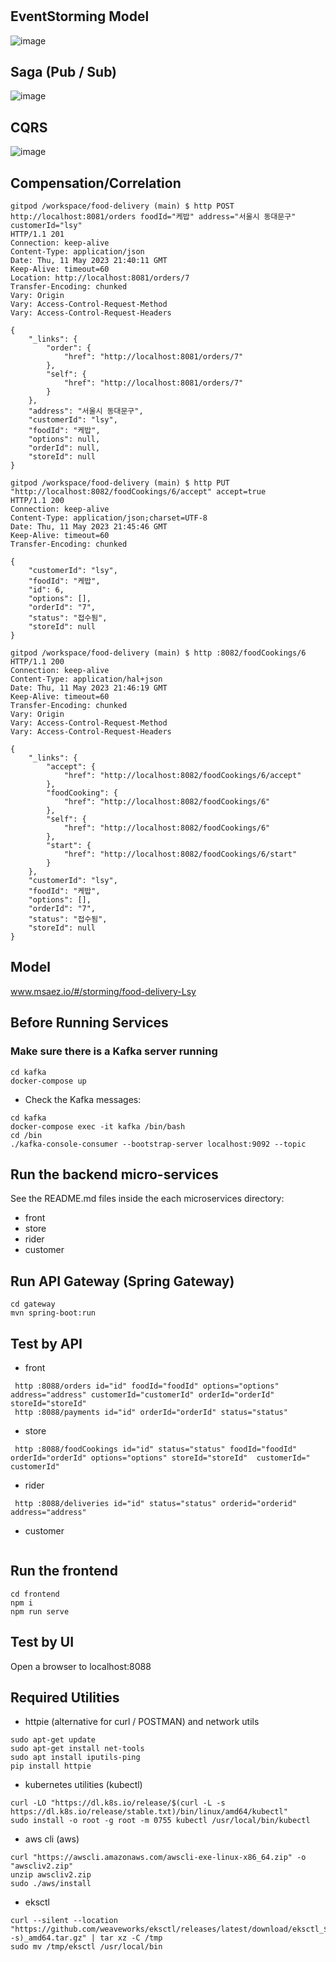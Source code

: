 # 
## EventStorming Model
![image](https://github.com/Lsuyeon/food-delivery/assets/89675167/fc4b713a-9c22-4c4b-820c-9274aad5e63c)

## Saga (Pub / Sub)
![image](https://github.com/Lsuyeon/food-delivery/assets/89675167/36be45a6-b3a4-47ad-bdf9-fd0084f7fdd7)

## CQRS
![image](https://github.com/Lsuyeon/food-delivery/assets/89675167/de862618-6a1a-43f4-bbd3-5ab813335941)

## Compensation/Correlation
```
gitpod /workspace/food-delivery (main) $ http POST http://localhost:8081/orders foodId="케밥" address="서울시 동대문구" customerId="lsy"
HTTP/1.1 201 
Connection: keep-alive
Content-Type: application/json
Date: Thu, 11 May 2023 21:40:11 GMT
Keep-Alive: timeout=60
Location: http://localhost:8081/orders/7
Transfer-Encoding: chunked
Vary: Origin
Vary: Access-Control-Request-Method
Vary: Access-Control-Request-Headers

{
    "_links": {
        "order": {
            "href": "http://localhost:8081/orders/7"
        },
        "self": {
            "href": "http://localhost:8081/orders/7"
        }
    },
    "address": "서울시 동대문구",
    "customerId": "lsy",
    "foodId": "케밥",
    "options": null,
    "orderId": null,
    "storeId": null
}
```
```
gitpod /workspace/food-delivery (main) $ http PUT "http://localhost:8082/foodCookings/6/accept" accept=true
HTTP/1.1 200 
Connection: keep-alive
Content-Type: application/json;charset=UTF-8
Date: Thu, 11 May 2023 21:45:46 GMT
Keep-Alive: timeout=60
Transfer-Encoding: chunked

{
    "customerId": "lsy",
    "foodId": "케밥",
    "id": 6,
    "options": [],
    "orderId": "7",
    "status": "접수됨",
    "storeId": null
}
```
```
gitpod /workspace/food-delivery (main) $ http :8082/foodCookings/6
HTTP/1.1 200 
Connection: keep-alive
Content-Type: application/hal+json
Date: Thu, 11 May 2023 21:46:19 GMT
Keep-Alive: timeout=60
Transfer-Encoding: chunked
Vary: Origin
Vary: Access-Control-Request-Method
Vary: Access-Control-Request-Headers

{
    "_links": {
        "accept": {
            "href": "http://localhost:8082/foodCookings/6/accept"
        },
        "foodCooking": {
            "href": "http://localhost:8082/foodCookings/6"
        },
        "self": {
            "href": "http://localhost:8082/foodCookings/6"
        },
        "start": {
            "href": "http://localhost:8082/foodCookings/6/start"
        }
    },
    "customerId": "lsy",
    "foodId": "케밥",
    "options": [],
    "orderId": "7",
    "status": "접수됨",
    "storeId": null
}
```
## Model
www.msaez.io/#/storming/food-delivery-Lsy

## Before Running Services
### Make sure there is a Kafka server running
```
cd kafka
docker-compose up
```
- Check the Kafka messages:
```
cd kafka
docker-compose exec -it kafka /bin/bash
cd /bin
./kafka-console-consumer --bootstrap-server localhost:9092 --topic
```

## Run the backend micro-services
See the README.md files inside the each microservices directory:

- front
- store
- rider
- customer


## Run API Gateway (Spring Gateway)
```
cd gateway
mvn spring-boot:run
```

## Test by API
- front
```
 http :8088/orders id="id" foodId="foodId" options="options" address="address" customerId="customerId" orderId="orderId" storeId="storeId" 
 http :8088/payments id="id" orderId="orderId" status="status" 
```
- store
```
 http :8088/foodCookings id="id" status="status" foodId="foodId" orderId="orderId" options="options" storeId="storeId"  customerId=" customerId" 
```
- rider
```
 http :8088/deliveries id="id" status="status" orderid="orderid" address="address" 
```
- customer
```
```


## Run the frontend
```
cd frontend
npm i
npm run serve
```

## Test by UI
Open a browser to localhost:8088

## Required Utilities

- httpie (alternative for curl / POSTMAN) and network utils
```
sudo apt-get update
sudo apt-get install net-tools
sudo apt install iputils-ping
pip install httpie
```

- kubernetes utilities (kubectl)
```
curl -LO "https://dl.k8s.io/release/$(curl -L -s https://dl.k8s.io/release/stable.txt)/bin/linux/amd64/kubectl"
sudo install -o root -g root -m 0755 kubectl /usr/local/bin/kubectl
```

- aws cli (aws)
```
curl "https://awscli.amazonaws.com/awscli-exe-linux-x86_64.zip" -o "awscliv2.zip"
unzip awscliv2.zip
sudo ./aws/install
```

- eksctl 
```
curl --silent --location "https://github.com/weaveworks/eksctl/releases/latest/download/eksctl_$(uname -s)_amd64.tar.gz" | tar xz -C /tmp
sudo mv /tmp/eksctl /usr/local/bin
```

